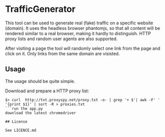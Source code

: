 TrafficGenerator
======
This tool can be used to generate real (fake) traffic on a specific website (domain). It uses the headless browser phantomjs, so that all content will be rendered similar to a real browser, making it hardly to distinguish. 
HTTP proxy lists and random user agents are also supported. 

After visiting a page the tool will randomly select one link from the page and click on it. Only links from the same domain are visisted.

## Usage 
The usage should be quite simple. 

Download and prepare a HTTP proxy list:

```
$> curl  http://txt.proxyspy.net/proxy.txt -o- | grep '+ $'| awk -F' ' '{print $1}' | sort -R > proxies.txt
```run the app.py
download the latest chromedriver

## License

See LICENCE.md
